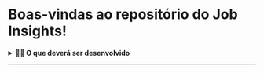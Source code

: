 # Boas-vindas ao repositório do Job Insights!

<details>
  <summary><strong>👨‍💻 O que deverá ser desenvolvido</strong></summary><br />
  <p align="center">
    <img src="/.images/job.png" alt="Logo Aplicação" width="300"/>
  </p>
  
  Neste projeto foi implemetado análises a partir de um conjunto de dados sobre empregos.

  Os dados foram extraídos do site [Glassdoor](https://www.glassdoor.com.br/) e obtidos através do [Kaggle](https://www.kaggle.com/atharvap329/glassdoor-data-science-job-data), uma plataforma disponiblizando conjuntos de dados para cientistas de dados.

  🚵 Habilidades a serem trabalhadas:
  <ul>
    <li>Utilização do terminal interativo do Python.</li>
    <li>Utilização de estruturas condicionais e de repetição.</li>
    <li>Utilização de funções built-in do Python.</li>
    <li>Utilização do tratamento de exceções.</li>
    <li>Realização da manipulação de arquivos.</li>
    <li>Escrita das funções.</li>
    <li>Escrita de testes com Pytest.</li>
    <li>Escrita dos seus próprios módulos e importá-los em outros códigos.</li>
  </ul>
</details>

---
